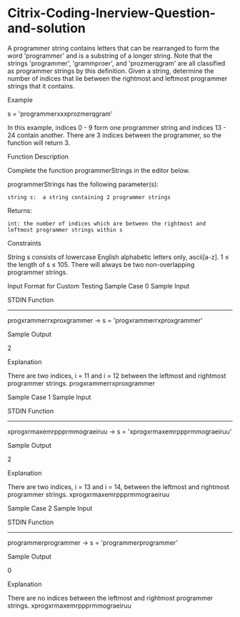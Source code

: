# Citrix-Coding-Inerview-Question-and-solution

A programmer string contains letters that can be rearranged to form the word 'programmer' and is a substring of a longer string. Note that the strings 'programmer', 'grammproer', and 'prozmerqgram' are all classified as programmer strings by this definition. Given a string, determine the number of indices that lie between the rightmost and leftmost programmer strings that it contains.

 

Example

s = 'programmerxxxprozmerqgram'



In this example, indices 0 - 9 form one programmer string and indices 13 - 24 contain another. There are 3 indices between the programmer, so the function will return 3.

 

Function Description

Complete the function programmerStrings in the editor below.

 

programmerStrings has the following parameter(s):

    string s:  a string containing 2 programmer strings

 

Returns:

    int: the number of indices which are between the rightmost and leftmost programmer strings within s

 

Constraints

String s consists of lowercase English alphabetic letters only, ascii[a-z].
1 ≤ the length of s ≤ 105.
There will always be two non-overlapping programmer strings.
 

Input Format for Custom Testing
Sample Case 0
Sample Input

STDIN                           Function
-----                           ------
progxrammerrxproxgrammer   →    s = 'progxrammerrxproxgrammer'
 

Sample Output

2
 

Explanation

There are two indices, i = 11 and i = 12 between the leftmost and rightmost programmer strings.
progxrammerrxproxgrammer
 

Sample Case 1
Sample Input

STDIN                               Function
-----                               -----
xprogxrmaxemrppprmmograeiruu   →    s = 'xprogxrmaxemrppprmmograeiruu'
 

Sample Output

2
 

Explanation

There are two indices, i = 13 and i = 14, between the leftmost and rightmost programmer strings.
xprogxrmaxemrppprmmograeiruu
 

Sample Case 2
Sample Input

STDIN                       Function
-----                       -----
programmerprogrammer   →    s = 'programmerprogrammer'
 

Sample Output

0
 

Explanation

There are no indices between the leftmost and rightmost programmer strings.
xprogxrmaxemrppprmmograeiruu
